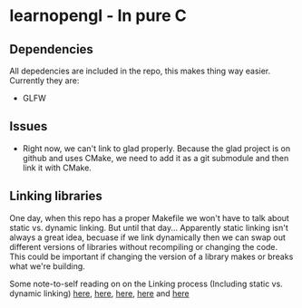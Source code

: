 # learnopengl - In pure C


## Dependencies
All depedencies are included in the repo, this makes thing way easier. Currently they are:
<!-- - SDL2 -->
- GLFW
<!-- - GLEW -->

## Issues
- Right now, we can't link to glad properly. Because the glad project is on github and uses CMake, we need to add it as a git submodule and then link it with CMake. 

## Linking libraries
One day, when this repo has a proper Makefile we won't have to talk about static vs. dynamic linking. But until that day... Apparently static linking isn't always a great idea, becuase if we link dynamically then we can swap out different versions of libraries without recompiling or changing the code. This could be important if changing the version of a library makes or breaks what we're building. 

Some note-to-self reading on on the Linking process (Including static vs. dynamic linking) [here](https://www3.ntu.edu.sg/home/ehchua/programming/cpp/gcc_make.html), [here](https://gcc.gnu.org/onlinedocs/gcc/Link-Options.html), [here](https://stackoverflow.com/questions/15441877/how-do-i-link-object-files-in-c-fails-with-undefined-symbols-for-architecture), [here](https://hg.libsdl.org/SDL/file/default/docs/README-dynapi.md) and  [here](https://stackoverflow.com/questions/1993390/static-linking-vs-dynamic-linking)

